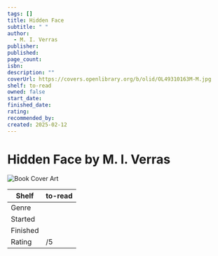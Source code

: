 ```yaml
---
tags: []
title: Hidden Face
subtitle: " "
author:
  - M. I. Verras
publisher: 
published: 
page_count: 
isbn: 
description: ""
coverUrl: https://covers.openlibrary.org/b/olid/OL49310163M-M.jpg
shelf: to-read
owned: false
start_date: 
finished_date: 
rating: 
recommended_by: 
created: 2025-02-12
---
```


# Hidden Face by M. I. Verras

![Book Cover Art](https://covers.openlibrary.org/b/olid/OL49310163M-M.jpg)

| Shelf | to-read |
| --- | --- |
| Genre |  |
| Started |  |
| Finished |  |
| Rating | /5 |

